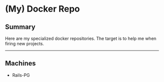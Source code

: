 # (My) Docker Repo

## Summary

Here are my specialized docker repositories. 
The target is to help me when firing new projects.


- - - 

## Machines

- Rails-PG


